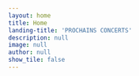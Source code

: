 ```yaml
---
layout: home
title: Home
landing-title: 'PROCHAINS CONCERTS'
description: null
image: null
author: null
show_tile: false
---
```


